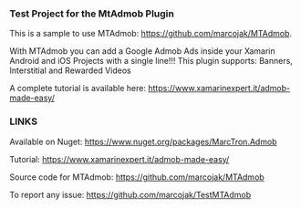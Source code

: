 ### Test Project for the MtAdmob Plugin

This is a sample to use MTAdmob: https://github.com/marcojak/MTAdmob.

With MTAdmob you can add a Google Admob Ads inside your Xamarin Android and iOS Projects with a single line!!!
This plugin supports: Banners, Interstitial and Rewarded Videos

A complete tutorial is available here: https://www.xamarinexpert.it/admob-made-easy/

### LINKS

Available on Nuget: https://www.nuget.org/packages/MarcTron.Admob

Tutorial: https://www.xamarinexpert.it/admob-made-easy/

Source code for MTAdmob: https://github.com/marcojak/MTAdmob

To report any issue: https://github.com/marcojak/TestMTAdmob